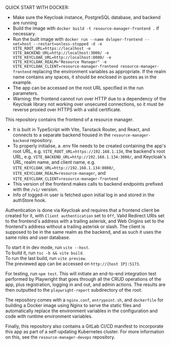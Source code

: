 QUICK START WITH DOCKER:
- Make sure the Keycloak instance, PostgreSQL database, and backend are running
- Build the image with `docker build -t resource-manager-frontend .` if necessary.
- Run the built image with `docker run --name dvloper-frontend --net=host --restart=unless-stopped -d -e VITE_ROOT_URL=https://localhost -e VITE_BACKEND_URL=http://localhost:3000/ -e VITE_KEYCLOAK_URL=http://localhost:8080/ -e VITE_KEYCLOAK_REALM="Resource Manager" -e VITE_KEYCLOAK_CLIENT=resource-manager-frontend resource-manager-frontend` replacing the environment variables as appropriate. If the realm name contains any spaces, it should be enclosed in quotes as in the example.
- The app can be accessed on the root URL specified in the run parameters.
- Warning: the frontend cannot run over HTTP due to a dependency of the Keycloak library not working over unsecured connections, so it must be reverse proxied over HTTPS with a valid certificate.

This repository contains the frontend of a resource manager.
- It is built in TypeScript with Vite, Tanstack Router, and React, and connects to a separate backend housed in the `resource-manager-backend` repository.
- To properly initialise, a .env file needs to be created containing the app's root URL, e.g. `VITE_ROOT_URL=https://192.168.1.134`, the backend's root URL, e.g. `VITE_BACKEND_URL=http://192.168.1.134:3000/`, and Keycloak's URL, realm name, and client name, e.g. `VITE_KEYCLOAK_URL=http://192.168.1.134:8080/`, `VITE_KEYCLOAK_REALM=resource-manager`, and `VITE_KEYCLOAK_CLIENT=resource-manager-frontend`
- This version of the frontend makes calls to backend endpoints prefixed with the `/v1/` version.
- Info of logged-in user is fetched upon initial log in and stored in the authStore hook.

Authentication is done via Keycloak and requires that a frontend client be created for it, with `Client authentication` set to `Off`, Valid Redirect URIs set to the frontend's address with a trailing asterisk, and Web Origins set to the frontend's address without a trailing asterisk or slash. The client is supposed to be in the same realm as the backend, and as such it uses the same roles and user database.

To start it in dev mode, run `vite --host`.  
To build it, run `tsc -b && vite build`.  
To run the last build, run `vite preview`.  
The previewed app can be accessed on `http://{host IP}:5173`.

For testing, run `npm test`. This will initiate an end-to-end integration test performed by Playwright that goes through all the CRUD operations of the app, plus registration, logging in and out, and admin actions. The results are then outputted to the `playwright-report` subdirectory of the root.

The repository comes with a `nginx.conf`, `entrypoint.sh`, and `dockerfile` for building a Docker image using Nginx to serve the static files and automatically replace the environment variables in the configuration and code with runtime environment variables.

Finally, this repository also contains a GitLab CI/CD manifest to incorporate this app as part of a self-updating Kubernetes cluster. For more information on this, see the `resource-manager-devops` repository.